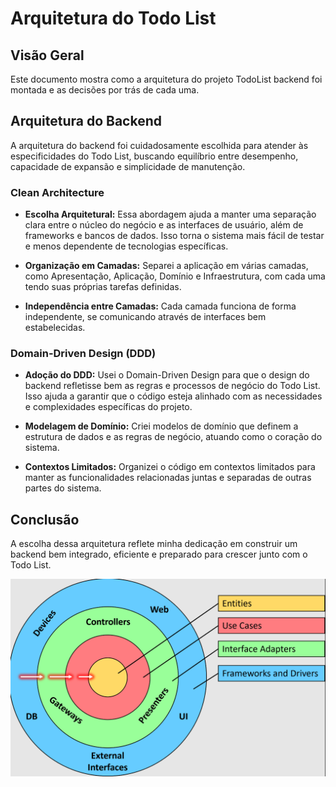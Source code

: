# Arquitetura do Todo List

## Visão Geral

Este documento mostra como a arquitetura do projeto TodoList backend foi montada e as decisões por trás de cada uma.

## Arquitetura do Backend

A arquitetura do backend foi cuidadosamente escolhida para atender às especificidades do Todo List, buscando equilíbrio entre desempenho, capacidade de expansão e simplicidade de manutenção.

### Clean Architecture

- **Escolha Arquitetural:** Essa abordagem ajuda a manter uma separação clara entre o núcleo do negócio e as interfaces de usuário, além de frameworks e bancos de dados. Isso torna o sistema mais fácil de testar e menos dependente de tecnologias específicas.

- **Organização em Camadas:** Separei a aplicação em várias camadas, como Apresentação, Aplicação, Domínio e Infraestrutura, com cada uma tendo suas próprias tarefas definidas.

- **Independência entre Camadas:** Cada camada funciona de forma independente, se comunicando através de interfaces bem estabelecidas.

### Domain-Driven Design (DDD)

- **Adoção do DDD:** Usei o Domain-Driven Design para que o design do backend refletisse bem as regras e processos de negócio do Todo List. Isso ajuda a garantir que o código esteja alinhado com as necessidades e complexidades específicas do projeto.

- **Modelagem de Domínio:** Criei modelos de domínio que definem a estrutura de dados e as regras de negócio, atuando como o coração do sistema.

- **Contextos Limitados:** Organizei o código em contextos limitados para manter as funcionalidades relacionadas juntas e separadas de outras partes do sistema.

## Conclusão

A escolha dessa arquitetura reflete minha dedicação em construir um backend bem integrado, eficiente e preparado para crescer junto com o Todo List.

![clean_arch](../images/clean_arch.png)
